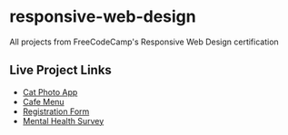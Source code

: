 # responsive-web-design
All projects from FreeCodeCamp's Responsive Web Design certification
## Live Project Links

- [Cat Photo App](https://naisha-kohli.github.io/responsive-web-design/Cat%20photo%20app/)
- [Cafe Menu](https://naisha-kohli.github.io/responsive-web-design/Cafe%20Menu/)
- [Registration Form](https://naisha-kohli.github.io/responsive-web-design/registration%20form/)
- [Mental Health Survey](https://naisha-kohli.github.io/responsive-web-design/Mental%20health%20survey/)

